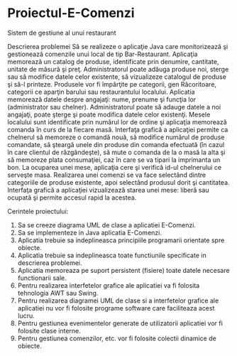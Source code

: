 # Proiectul-E-Comenzi
Sistem de gestiune al unui restaurant


Descrierea problemei
Să se realizeze o aplicaţie Java care monitorizează şi gestionează comenzile unui local de tip Bar-Restaurant.
Aplicaţia memorează un catalog de produse, identificate prin denumire, cantitate, unitate de măsură şi preţ.
Administratorul poate adăuga produse noi, sterge sau să modifice datele celor existente, să vizualizeze catalogul de produse şi să-l printeze.
Produsele vor fi împărţite pe categorii, gen Răcoritoare, categorii ce aparţin barului sau restaurantului localului.
Aplicatia memorează datele despre angajaţi: nume, prenume şi funcţia lor (administrator sau chelner).
Administratorul poate să adauge datele a noi angajaţi, poate şterge şi poate modifica datele celor existenţi.
Mesele localului sunt identificate prin numărul lor de ordine şi aplicaţia memorează comanda în curs de la fiecare masă. Interfaţa grafică a aplicaţiei permite ca chelnerul să memoreze o comandă nouă, să modifice numărul de produse comandate, să şteargă unele din produse din comanda efectuată (în cazul în care clientul de răzgândeşte), să mute o comanda de la o masă la alta şi să memoreze plata consumaţiei, caz în care se va tipari la imprimanta un bon.
La ocuparea unei mese, aplicaţia cere şi verifică id-ul chelnerului ce serveşte masa. Realizarea unei comenzi se va face selectând dintre categoriile de produse existente, apoi selectând produsul dorit şi cantitatea.
Interfaţa grafică a aplicaţiei vizualizează starea unei mese: liberă sau ocupată şi permite accesul rapid la acestea.

Cerintele proiectului:
1. Sa se creeze diagrama UML de clase a aplicatiei E-Comenzi.
2. Sa se implementeze in Java aplicatia E-Comenzi.
3. Aplicatia trebuie sa indeplineasca principiile programarii orientate spre obiecte.
4. Aplicatia trebuie sa indeplineasca toate functiunile specificate in descrierea problemei.
5. Aplicatia memoreaza pe suport persistent (fisiere) toate datele necesare functionarii sale.
6. Pentru realizarea interfetelor grafice ale aplicatiei va fi folosita tehnologia AWT sau Swing.
7. Pentru realizarea diagramei UML de clase si a interfetelor grafice ale aplicatiei nu vor fi folosite programe
software care faciliteaza acest lucru.
8. Pentru gestiunea evenimentelor generate de utilizatorii aplicatiei vor fi folosite clase interne.
9. Pentru gestiunea comenzilor, etc. vor fi folosite colectii dinamice de obiecte.
